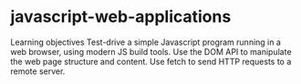 # javascript-web-applications

Learning objectives
Test-drive a simple Javascript program running in a web browser, using modern JS build tools.
Use the DOM API to manipulate the web page structure and content.
Use fetch to send HTTP requests to a remote server.
